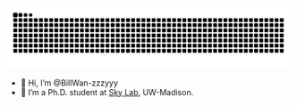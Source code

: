 <picture>
  <source media="(prefers-color-scheme: dark)" srcset="https://raw.githubusercontent.com/zihaosheng/zihaosheng/output/github-contribution-grid-snake-dark.svg">
  <source media="(prefers-color-scheme: light)" srcset="https://raw.githubusercontent.com/zihaosheng/zihaosheng/output/github-contribution-grid-snake.svg">
  <img alt="github contribution grid snake animation" src="https://raw.githubusercontent.com/zihaosheng/zihaosheng/output/github-contribution-grid-snake.svg">
</picture>

- 👋 Hi, I’m @BillWan-zzzyyy
- 🌱 I’m a Ph.D. student at [Sky Lab](https://sky-lab-uw.github.io/), UW-Madison.

<!---
BillWan-zzzyyy/BillWan-zzzyyy is a ✨ special ✨ repository because its `README.md` (this file) appears on your GitHub profile.
You can click the Preview link to take a look at your changes.
--->
